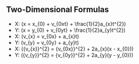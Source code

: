 ## Two-Dimensional Formulas
- X: \(x = x_{0} + v_{0xt} + \frac{1}{2}a_{x}t^{2}\)
- Y: \(x = y_{0} + v_{0yt} + \frac{1}{2}a_{y}t^{2}\)
- X: \(v_{x} = v_{0x} + a_{x}t\)
- Y: \(v_{y} = v_{0y} + a_{y}t\)
- X: \({v_{x}}^{2} = {v_{0x}}^{2} + 2a_{x}(x - x_{0})\)
- Y: \({v_{y}}^{2} = {v_{0y}}^{2} + 2a_{y}(y - y_{0})\)